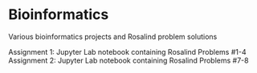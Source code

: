 # Bioinformatics
Various bioinformatics projects and Rosalind problem solutions 

Assignment 1: Jupyter Lab notebook containing Rosalind Problems #1-4
Assignment 2: Jupyter Lab notebook containing Rosalind Problems #7-8
